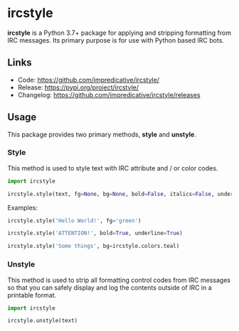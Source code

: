 # ircstyle
**ircstyle** is a Python 3.7+ package for applying and stripping formatting from IRC messages. 
Its primary purpose is for use with Python based IRC bots.

## Links
* Code: https://github.com/impredicative/ircstyle/
* Release: https://pypi.org/project/ircstyle/
* Changelog: https://github.com/impredicative/ircstyle/releases

## Usage
This package provides two primary methods, **style** and **unstyle**.

### Style
This method is used to style text with IRC attribute and / or color codes.
```python
import ircstyle

ircstyle.style(text, fg=None, bg=None, bold=False, italics=False, underline=False, reset=True)
```

Examples:
```python
ircstyle.style('Hello World!', fg='green')
```
```python
ircstyle.style('ATTENTION!', bold=True, underline=True)
```
```python
ircstyle.style('Some things', bg=ircstyle.colors.teal)
```

### Unstyle
This method is used to strip all formatting control codes from IRC messages so that you can safely display and log the contents outside of IRC in a printable format.
```python
import ircstyle

ircstyle.unstyle(text)
```
